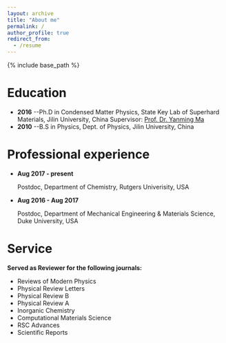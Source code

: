 ```yaml
---
layout: archive
title: "About me"
permalink: /
author_profile: true
redirect_from:
  - /resume
---
```


{% include base_path %}

Education
======
* **2016** --Ph.D in Condensed Matter Physics, State Key Lab of Superhard Materials, Jilin University, China
Supervisor: [Prof. Dr. Yanming Ma ](http://mym.calypso.cn/mym.html)
* **2010** --B.S in Physics, Dept. of Physics, Jilin University, China

Professional experience
======
* **Aug 2017 - present**

	 Postdoc, Department of Chemistry, Rutgers Univerisity, USA
* **Aug 2016 - Aug 2017**

	 Postdoc, Department of Mechanical Engineering & Materials Science, Duke University, USA
 
  
Service
======
**Served as Reviewer for the following journals:**

* Reviews of Modern Physics 
* Physical Review Letters 
* Physical Review B
* Physical Review A
* Inorganic Chemistry
* Computational Materials Science
* RSC Advances
* Scientific Reports

